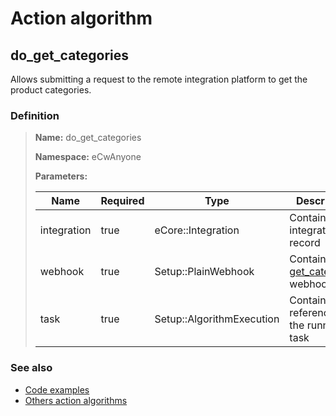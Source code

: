 # Action algorithm

## do_get_categories

Allows submitting a request to the remote integration platform to get the product categories.
    
### Definition

> **Name:** do_get_categories
> 
> **Namespace:** eCwAnyone
>
> **Parameters:**
> 
> | Name | Required | Type | Description |
> | ---- | -------- | ---- | ----------- |
> | integration | true | eCore::Integration | Contains integration record |
> | webhook | true | Setup::PlainWebhook | Contains the [get_categories](../webhooks/overview?id=get_categories) webhook |
> | task | true | Setup::AlgorithmExecution | Contains a reference to the running task |

### See also
* [Code examples](https://cenit.io/algorithm?f[name][40703][o]=is&f[name][40703][v]=do_get_categories&f[namespace][40840][o]=starts_with&f[namespace][40840][v]=eCw)
* [Others action algorithms](overview?id=do_get_categories)
